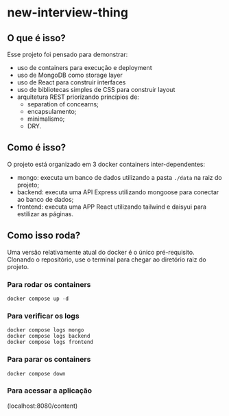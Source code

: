 # new-interview-thing

## O que é isso?
Esse projeto foi pensado para demonstrar:
* uso de containers para execução e deployment
* uso de MongoDB como storage layer
* uso de React para construir interfaces
* uso de bibliotecas simples de CSS para construir layout
* arquitetura REST priorizando princípios de:
  * separation of concearns;
  * encapsulamento;
  * minimalismo;
  * DRY.

## Como é isso?
O projeto está organizado em 3 docker containers inter-dependentes:
* mongo: executa um banco de dados utilizando a pasta `./data` na raiz do projeto;
* backend: executa uma API Express utilizando mongoose para conectar ao banco de dados;
* frontend: executa uma APP React utilizando tailwind e daisyui para estilizar as páginas.

## Como isso roda?
Uma versão relativamente atual do docker é o único pré-requisito.
Clonando o repositório, use o terminal para chegar ao diretório raiz do projeto.
### Para rodar os containers
```
docker compose up -d
```
### Para verificar os logs
```
docker compose logs mongo
docker compose logs backend
docker compose logs frontend
```
### Para parar os containers
```
docker compose down
```
### Para acessar a aplicação
(localhost:8080/content)